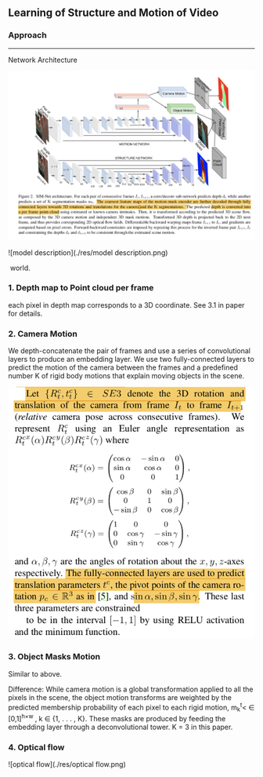 ## Learning of Structure and Motion of Video


### Approach

------

Network Architecture

![model](./res/model.png)

![model description](./res/model description.png)

​                  world.

### 1. Depth map to Point cloud per frame

each pixel in depth map corresponds to a 3D coordinate. See 3.1 in paper for details.

### 2. Camera Motion

We depth-concatenate the pair of frames and use a series of convolutional layers to produce an embedding layer. We use two fully-connected layers to predict the motion of the camera between the frames and a predefined number K of rigid body motions that explain moving objects in the scene.

![camera](./res/camera.png)

### 3. Object Masks Motion

Similar to above. 

Difference: While camera motion is a global transformation applied to all the pixels in the scene, the object motion transforms are weighted by the predicted membership probability of each pixel to each rigid motion, m<sub>k</sub><sup>t</sup>< ∈ [0,1]<sup>h×w </sup>, k ∈ {1, . . . , K}. These masks are produced by feeding the embedding layer through a deconvolutional tower. K = 3 in this paper.

### 4. Optical flow

![optical flow](./res/optical flow.png)






